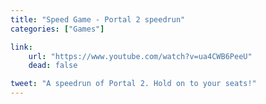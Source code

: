 ```yaml
---
title: "Speed Game - Portal 2 speedrun"
categories: ["Games"]

link:
    url: "https://www.youtube.com/watch?v=ua4CWB6PeeU"
    dead: false

tweet: "A speedrun of Portal 2. Hold on to your seats!"
---
```

